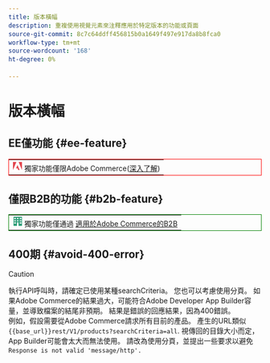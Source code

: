 ```yaml
---
title: 版本橫幅
description: 重複使用視覺元素來注釋應用於特定版本的功能或頁面
source-git-commit: 8c7c64ddff456815b0a1649f497e917da8b8fca0
workflow-type: tm+mt
source-wordcount: '168'
ht-degree: 0%

---
```


# 版本橫幅

## EE僅功能 {#ee-feature}

<table style="border:1px solid red">
<tr><td><img alt="Adobe Commerce功能" src="../assets/adobe-logo.svg" width="20" height="20" /> 獨家功能僅限Adobe Commerce(<a href="https://experienceleague.adobe.com/docs/commerce-admin/user-guides/home.html#product-editions">深入了解</a>)</td></tr>
</table>

## 僅限B2B的功能 {#b2b-feature}

<table style="border:1px solid green">
<tr><td><img alt="Adobe Commerce功能" src="../assets/b2b.svg" width="20" height="20" /> 獨家功能僅通過 <a href="https://experienceleague.adobe.com/docs/commerce-admin/user-guides/home.html#product-editions">適用於Adobe Commerce的B2B</a></td></tr>
</table>

## 400期 {#avoid-400-error}

>[!CAUTION]
>
>執行API呼叫時，請確定已使用某種searchCriteria。 您也可以考慮使用分頁。 如果Adobe Commerce的結果過大，可能符合Adobe Developer App Builder容量，並導致檔案的結尾非預期。 結果是錯誤的回應結果，因為400錯誤。\
> 例如，假設需要從Adobe Commerce請求所有目前的產品。 產生的URL類似 `{{base_url}}rest/V1/products?searchCriteria=all`. 視傳回的目錄大小而定，App Builder可能會太大而無法使用。 請改為使用分頁，並提出一些要求以避免 `Response is not valid 'message/http'.`
